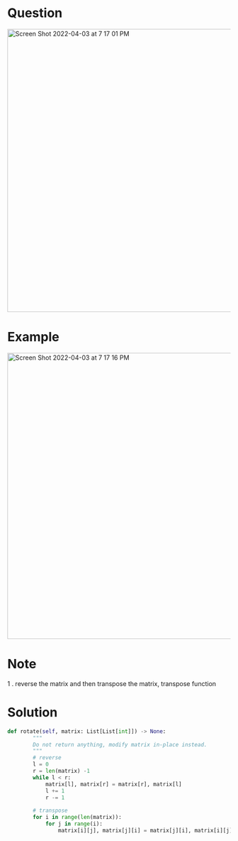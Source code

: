 # Question 
<img width="637" alt="Screen Shot 2022-04-03 at 7 17 01 PM" src="https://user-images.githubusercontent.com/64442606/161453101-f8720511-7b4a-446b-9537-96aa0f97b941.png">

# Example
<img width="644" alt="Screen Shot 2022-04-03 at 7 17 16 PM" src="https://user-images.githubusercontent.com/64442606/161453111-45b473be-083a-4263-98d0-440dcf3eefa2.png">

# Note 
1 . reverse the matrix and then transpose the matrix, transpose function
# Solution 
```python
def rotate(self, matrix: List[List[int]]) -> None:
        """
        Do not return anything, modify matrix in-place instead.
        """
        # reverse
        l = 0
        r = len(matrix) -1
        while l < r:
            matrix[l], matrix[r] = matrix[r], matrix[l]
            l += 1
            r -= 1
        
        # transpose 
        for i in range(len(matrix)):
            for j in range(i):
                matrix[i][j], matrix[j][i] = matrix[j][i], matrix[i][j]
```
